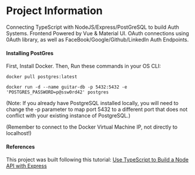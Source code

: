 # Project Information
Connecting TypeScript with NodeJS/Express/PostGreSQL to build Auth Systems. Frontend Powered by Vue & Material UI.
OAuth connections using 0Auth library, as well as FaceBook/Google/Github/LinkedIn Auth Endpoints.
#### Installing PostGres
First, Install Docker. 
Then, Run these commands in your OS CLI:

`docker pull postgres:latest`

`docker run -d --name guitar-db -p 5432:5432 -e 'POSTGRES_PASSWORD=p@ssw0rd42' postgres`

(Note: If you already have PostgreSQL installed locally, you will need to change the -p parameter to map port 5432 to a different port that does not conflict with your existing instance of PostgreSQL.)

(Remember to connect to the Docker Virtual Machine IP, not directly to localhost!)

#### References 
This project was built following this tutorial:
[Use TypeScript to Build a Node API with Express](https://developer.okta.com/blog/2018/11/15/node-express-typescript)


